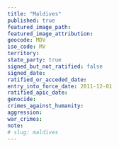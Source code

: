 ```yaml
---
title: "Maldives"
published: true
featured_image_path:
featured_image_attribution:
geocode: MDV
iso_code: MV
territory:
state_party: true
signed_but_not_ratified: false
signed_date:
ratified_or_acceded_date:
entry_into_force_date: 2011-12-01
ratified_apic_date:
genocide:
crimes_against_humanity:
aggression:
war_crimes:
note:
# slug: maldives
---
```

